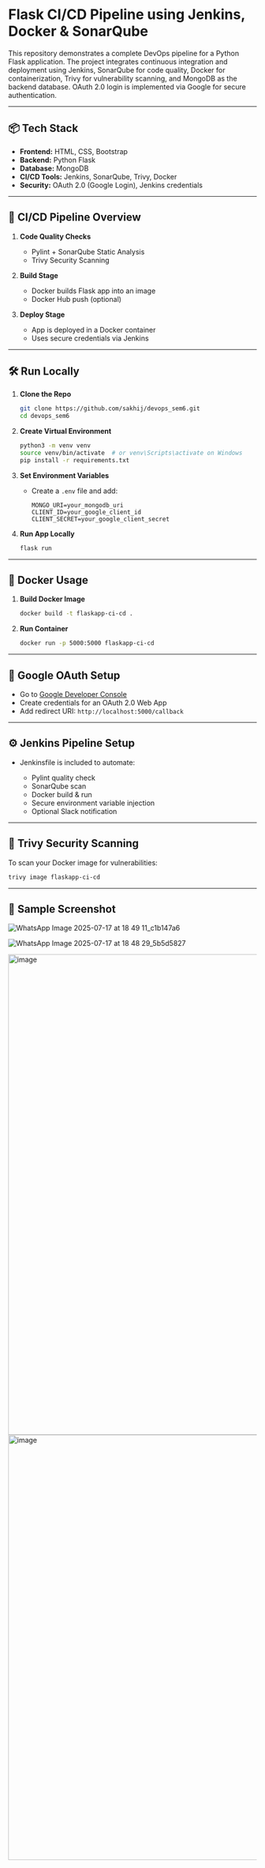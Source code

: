 

#  Flask CI/CD Pipeline using Jenkins, Docker & SonarQube

This repository demonstrates a complete DevOps pipeline for a Python Flask application. The project integrates continuous integration and deployment using Jenkins, SonarQube for code quality, Docker for containerization, Trivy for vulnerability scanning, and MongoDB as the backend database. OAuth 2.0 login is implemented via Google for secure authentication.

---

## 📦 Tech Stack

* **Frontend:** HTML, CSS, Bootstrap
* **Backend:** Python Flask
* **Database:** MongoDB
* **CI/CD Tools:** Jenkins, SonarQube, Trivy, Docker
* **Security:** OAuth 2.0 (Google Login), Jenkins credentials

---

## 🔧 CI/CD Pipeline Overview

1. **Code Quality Checks**

   * Pylint + SonarQube Static Analysis
   * Trivy Security Scanning

2. **Build Stage**

   * Docker builds Flask app into an image
   * Docker Hub push (optional)

3. **Deploy Stage**

   * App is deployed in a Docker container
   * Uses secure credentials via Jenkins

---

## 🛠️ Run Locally

1. **Clone the Repo**

   ```bash
   git clone https://github.com/sakhij/devops_sem6.git
   cd devops_sem6
   ```

2. **Create Virtual Environment**

   ```bash
   python3 -m venv venv
   source venv/bin/activate  # or venv\Scripts\activate on Windows
   pip install -r requirements.txt
   ```

3. **Set Environment Variables**

   * Create a `.env` file and add:

     ```
     MONGO_URI=your_mongodb_uri
     CLIENT_ID=your_google_client_id
     CLIENT_SECRET=your_google_client_secret
     ```

4. **Run App Locally**

   ```bash
   flask run
   ```

---

## 🐳 Docker Usage

1. **Build Docker Image**

   ```bash
   docker build -t flaskapp-ci-cd .
   ```

2. **Run Container**

   ```bash
   docker run -p 5000:5000 flaskapp-ci-cd
   ```

---

## 🔐 Google OAuth Setup

* Go to [Google Developer Console](https://console.developers.google.com)
* Create credentials for an OAuth 2.0 Web App
* Add redirect URI: `http://localhost:5000/callback`

---

## ⚙️ Jenkins Pipeline Setup

* Jenkinsfile is included to automate:

  * Pylint quality check
  * SonarQube scan
  * Docker build & run
  * Secure environment variable injection
  * Optional Slack notification

---

## 🧪 Trivy Security Scanning

To scan your Docker image for vulnerabilities:

```bash
trivy image flaskapp-ci-cd
```

---

## 📸 Sample Screenshot
![WhatsApp Image 2025-07-17 at 18 49 11_c1b147a6](https://github.com/user-attachments/assets/d60f22db-6730-49a9-a392-1d961ba0c60e)

![WhatsApp Image 2025-07-17 at 18 48 29_5b5d5827](https://github.com/user-attachments/assets/eb92031c-93b1-4205-9dbb-12dc4d2f8432)

<img width="1916" height="973" alt="image" src="https://github.com/user-attachments/assets/d9183d10-4b8d-481c-8b9e-f9c3ebca3070" />
<img width="1895" height="861" alt="image" src="https://github.com/user-attachments/assets/566d371c-a893-476e-b8a3-0d6daff8ed25" />


